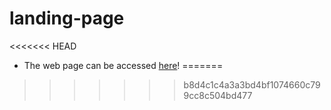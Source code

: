 # landing-page
<<<<<<< HEAD

* The web page can be accessed [here](https://maroosh-gillani.github.io/landing-page/)!
=======
>>>>>>> b8d4c1c4a3a3bd4bf1074660c799cc8c504bd477
